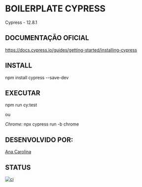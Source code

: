 # BOILERPLATE CYPRESS

Cypress - 12.8.1

## DOCUMENTAÇÃO OFICIAL

https://docs.cypress.io/guides/getting-started/installing-cypress 

## INSTALL

npm install cypress --save-dev

## EXECUTAR

npm run cy:test

ou

*Chrome:* npx cypress run -b chrome

## DESENVOLVIDO POR:
[Ana Carolina](https://github.com/AnacAntunes/)

## STATUS
[![ci](https://github.com/AnacAntunes/cypress_initial/actions/workflows/ci.yml/badge.svg)](https://github.com/AnacAntunes/cypress_initial/actions/workflows/ci.yml)
